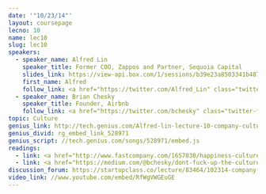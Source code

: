 ```yaml
---
date: '"10/23/14"'
layout: coursepage
lecno: 10
name: lec10
slug: lec10
speakers:
  - speaker_name: Alfred Lin
    speaker_title: Former COO, Zappos and Partner, Sequoia Capital
    slides_link: https://view-api.box.com/1/sessions/b39e23a8503341b487e9c56d69105e84/view
    first_name: Alfred
    follow_link: <a href="https://twitter.com/Alfred_Lin" class="twitter-follow-button" data-show-count="false" data-show-screen-name="true">Follow @Alfred_Lin</a>
  - speaker_name: Brian Chesky
    speaker_title: Founder, Airbnb
    follow_link: <a href="https://twitter.com/bchesky" class="twitter-follow-button" data-show-count="false" data-show-screen-name="true">Follow @bchesky</a>
topic: Culture
genius_link: http://tech.genius.com/Alfred-lin-lecture-10-company-culture-and-building-a-team-part-i-annotated
genius_divid: rg_embed_link_528971
genius_script: //tech.genius.com/songs/528971/embed.js
readings:
  - link: <a href="http://www.fastcompany.com/1657030/happiness-culture-zappos-isnt-company-its-mission">The Happiness Culture - Zappos isn’t a Company -- it’s a Mission</a>, Fast Company
  - link: <a href="https://medium.com/@bchesky/dont-fuck-up-the-culture-597cde9ee9d4">Don’t Fuck Up the Culture</a> by Brian Chesky
discussion_forum: https://startupclass.co/lecture/83464/102314-company-culture-and-building-a-team-part-ibrbalfred-linb-iformer-coo-zappos-and-partner-sequoia-capital------i
video_link: //www.youtube.com/embed/RfWgVWGEuGE
---
```

